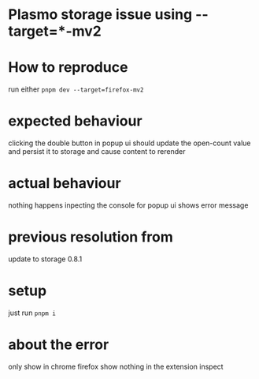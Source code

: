 # Plasmo storage issue using --target=*-mv2


# How to reproduce
run either ```pnpm dev --target=firefox-mv2```

# expected behaviour
clicking the double button in popup ui should update the open-count value and persist it to storage and cause content to rerender

# actual behaviour 
nothing happens
inpecting the console for popup ui shows error message 


# previous resolution from 
update to storage 0.8.1


# setup 
just run ```pnpm i```


# about the error
only show in chrome
firefox show nothing in the extension inspect
